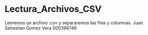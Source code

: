 # Lectura_Archivos_CSV
Leeremos un archivo .csv y separaremos las filas y columnas.
Juan Sebastian Gomez Vera 000398746
